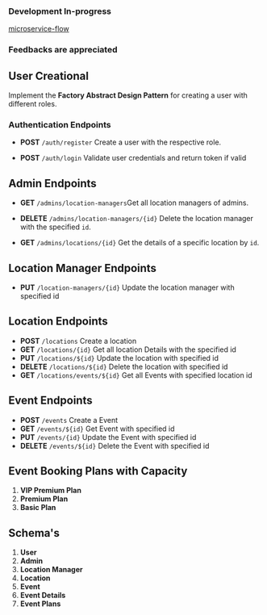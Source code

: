 ### Development In-progress

[microservice-flow](https://app.eraser.io/workspace/paH88tq70X1Yss9jXEpb)


### Feedbacks are appreciated


## User Creational
Implement the **Factory Abstract Design Pattern** for creating a user with different roles.

### Authentication Endpoints
- **POST** `/auth/register` Create a user with the respective role.

- **POST** `/auth/login` Validate user credentials and return token if valid

## Admin Endpoints

- **GET** `/admins/location-managers`Get all location managers of admins.

- **DELETE** `/admins/location-managers/{id}` Delete the location manager with the specified `id`.

- **GET** `/admins/locations/{id}` Get the details of a specific location by `id`.



## Location Manager Endpoints

- **PUT**  `/location-managers/{id}`  Update the location manager with specified id



## Location Endpoints

- **POST**  `/locations` Create a location
- **GET**   `/locations/{id}` Get all location Details with the specified id
- **PUT**   `/locations/${id}` Update the location with specified id
- **DELETE** `/locations/${id}` Delete the location with specified id
- **GET**   `/locations/events/${id}` Get all Events with specified location id


## Event Endpoints

- **POST**  `/events` Create a Event
- **GET**   `/events/${id}` Get Event with specified id
- **PUT**   `/events/{id}` Update the Event with specified id
- **DELETE** `/events/${id}` Delete the Event with specified id


## Event Booking Plans with Capacity

1. **VIP Premium Plan**
2. **Premium Plan**
3. **Basic Plan**




## Schema's
1. **User**
2. **Admin**
3. **Location Manager**
4. **Location**
4. **Event**
5. **Event Details**
6. **Event Plans**
